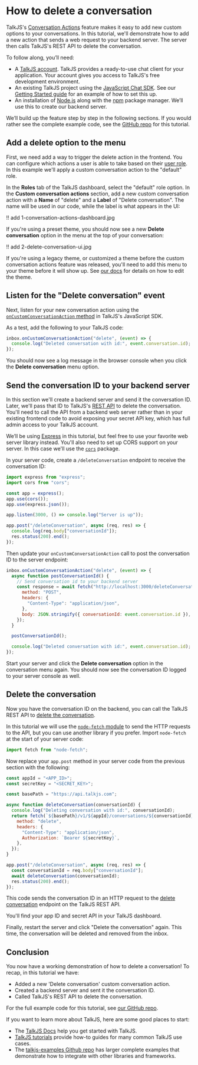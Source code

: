 # How to delete a conversation

TalkJS's [Conversation Actions](https://talkjs.com/docs/Features/Customizations/Conversation_Actions/) feature makes it easy to add new custom options to your conversations. In this tutorial, we'll demonstrate how to add a new action that sends a web request to your backend server. The server then calls TalkJS's REST API to delete the conversation.

To follow along, you’ll need:

- A [TalkJS account](https://talkjs.com/dashboard/login). TalkJS provides a ready-to-use chat client for your application. Your account gives you access to TalkJS's free development environment.
- An existing TalkJS project using the [JavaScript Chat SDK](https://talkjs.com/docs/Reference/JavaScript_Chat_SDK/). See our [Getting Started guide](https://talkjs.com/docs/Getting_Started/) for an example of how to set this up.
- An installation of [Node.js](https://nodejs.org/) along with the [npm](https://www.npmjs.com/) package manager. We’ll use this to create our backend server.

We’ll build up the feature step by step in the following sections. If you would rather see the complete example code, see the [GitHub repo](https://github.com/talkjs/talkjs-examples/tree/master/howtos/how-to-delete-a-conversation) for this tutorial.

## Add a delete option to the menu

First, we need add a way to trigger the delete action in the frontend. You can configure which actions a user is able to take based on their [user role](https://talkjs.com/docs/Reference/Concepts/Roles/). In this example we'll apply a custom conversation action to the "default" role.

In the **Roles** tab of the TalkJS dashboard, select the "default" role option. In the **Custom conversation actions** section, add a new custom conversation action with a **Name** of "delete" and a **Label** of "Delete conversation". The name will be used in our code, while the label is what appears in the UI:

!! add 1-conversation-actions-dashboard.jpg

If you're using a preset theme, you should now see a new **Delete conversation** option in the menu at the top of your conversation:

!! add 2-delete-conversation-ui.jpg

If you're using a legacy theme, or customized a theme before the custom conversation actions feature was released, you'll need to add this menu to your theme before it will show up. See [our docs](https://talkjs.com/docs/Features/Customizations/Conversation_Actions/#the-action-menu-does-not-show-up) for details on how to edit the theme.

## Listen for the "Delete conversation" event

Next, listen for your new conversation action using the [`onCustomConversationAction` method](https://talkjs.com/docs/Reference/JavaScript_Chat_SDK/Chatbox/#Chatbox__onCustomConversationAction) in TalkJS's JavaScript SDK.

As a test, add the following to your TalkJS code:

```js
inbox.onCustomConversationAction("delete", (event) => {
  console.log("Deleted conversation with id:", event.conversation.id);
});
```

You should now see a log message in the browser console when you click the **Delete conversation** menu option.

## Send the conversation ID to your backend server

In this section we'll create a backend server and send it the conversation ID. Later, we'll pass that ID to TalkJS's [REST API](https://talkjs.com/docs/Reference/REST_API/Getting_Started/Introduction/) to delete the conversation. You'll need to call the API from a backend web server rather than in your existing frontend code to avoid exposing your secret API key, which has full admin access to your TalkJS account.

We’ll be using [Express](https://expressjs.com/) in this tutorial, but feel free to use your favorite web server library instead. You'll also need to set up CORS support on your server. In this case we'll use the [`cors`](https://expressjs.com/en/resources/middleware/cors.html) package.

In your server code, create a `/deleteConversation` endpoint to receive the conversation ID:

```js
import express from "express";
import cors from "cors";

const app = express();
app.use(cors());
app.use(express.json());

app.listen(3000, () => console.log("Server is up"));

app.post("/deleteConversation", async (req, res) => {
  console.log(req.body["conversationId"]);
  res.status(200).end();
});
```

Then update your `onCustomConversationAction` call to post the conversation ID to the server endpoint:

```js
inbox.onCustomConversationAction("delete", (event) => {
  async function postConversationId() {
    // Send conversation id to your backend server
    const response = await fetch("http://localhost:3000/deleteConversation", {
      method: "POST",
      headers: {
        "Content-Type": "application/json",
      },
      body: JSON.stringify({ conversationId: event.conversation.id }),
    });
  }

  postConversationId();

  console.log("Deleted conversation with id:", event.conversation.id);
});
```

Start your server and click the **Delete conversation** option in the conversation menu again. You should now see the conversation ID logged to your server console as well.

## Delete the conversation

Now you have the conversation ID on the backend, you can call the TalkJS REST API to [delete the conversation](https://talkjs.com/docs/Reference/REST_API/Conversations/#deleting-a-conversation).

In this tutorial we will use the [`node-fetch` module](https://github.com/node-fetch/node-fetch) to send the HTTP requests to the API, but you can use another library if you prefer. Import `node-fetch` at the start of your server code:

```js
import fetch from "node-fetch";
```

Now replace your `app.post` method in your server code from the previous section with the following:

```js
const appId = "<APP_ID>";
const secretKey = "<SECRET_KEY>";

const basePath = "https://api.talkjs.com";

async function deleteConversation(conversationId) {
  console.log("Deleting conversation with id:", conversationId);
  return fetch(`${basePath}/v1/${appId}/conversations/${conversationId}`, {
    method: "delete",
    headers: {
      "Content-Type": "application/json",
      Authorization: `Bearer ${secretKey}`,
    },
  });
}

app.post("/deleteConversation", async (req, res) => {
  const conversationId = req.body["conversationId"];
  await deleteConversation(conversationId);
  res.status(200).end();
});
```

This code sends the conversation ID in an HTTP request to the [delete conversation](https://talkjs.com/docs/Reference/REST_API/Conversations/#deleting-a-conversation) endpoint on the TalkJS REST API.

You'll find your app ID and secret API in your TalkJS dashboard.

Finally, restart the server and click "Delete the conversation" again. This time, the conversation will be deleted and removed from the inbox.

## Conclusion

You now have a working demonstration of how to delete a conversation! To recap, in this tutorial we have:

- Added a new 'Delete conversation' custom conversation action.
- Created a backend server and sent it the conversation ID.
- Called TalkJS's REST API to delete the conversation.

For the full example code for this tutorial, see [our GitHub repo](https://github.com/talkjs/talkjs-examples/tree/master/howtos/how-to-delete-a-conversation).

If you want to learn more about TalkJS, here are some good places to start:

- The [TalkJS Docs](https://talkjs.com/docs/) help you get started with TalkJS.
- [TalkJS tutorials](https://talkjs.com/resources/tag/tutorials/) provide how-to guides for many common TalkJS use cases.
- The [talkjs-examples Github repo](https://github.com/talkjs/talkjs-examples) has larger complete examples that demonstrate how to integrate with other libraries and frameworks.
